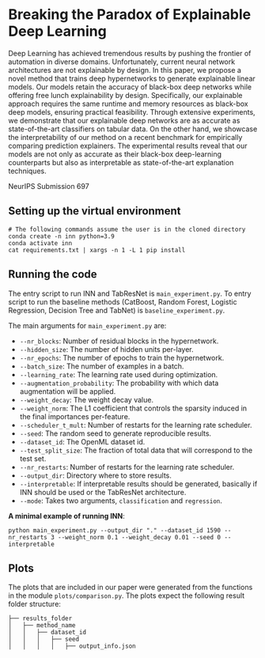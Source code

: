 # Breaking the Paradox of Explainable Deep Learning

Deep Learning has achieved tremendous results by pushing the frontier of automation in diverse domains. Unfortunately, current neural network architectures are not explainable by design. In this paper, we propose a novel method that trains deep hypernetworks to generate explainable linear models. Our models retain the accuracy of black-box deep networks while offering free lunch explainability by design. Specifically, our explainable approach requires the same runtime and memory resources as black-box deep models, ensuring practical feasibility. Through extensive experiments, we demonstrate that our explainable deep networks are as accurate as state-of-the-art classifiers on tabular data. On the other hand, we showcase the interpretability of our method on a recent benchmark for empirically comparing prediction explainers. The experimental results reveal that our models are not only as accurate as their black-box deep-learning counterparts but also as interpretable as state-of-the-art explanation techniques.

NeurIPS Submission 697

## Setting up the virtual environment

```
# The following commands assume the user is in the cloned directory
conda create -n inn python=3.9
conda activate inn
cat requirements.txt | xargs -n 1 -L 1 pip install
```

## Running the code

The entry script to run INN and TabResNet is `main_experiment.py`. 
To entry script to run the baseline methods (CatBoost, Random Forest, Logistic Regression, Decision Tree and TabNet) is `baseline_experiment.py`.

The main arguments for `main_experiment.py` are:

- `--nr_blocks`: Number of residual blocks in the hypernetwork.
- `--hidden_size`: The number of hidden units per-layer.
- `--nr_epochs`: The number of epochs to train the hypernetwork.
- `--batch_size`: The number of examples in a batch.
- `--learning_rate`: The learning rate used during optimization.
- `--augmentation_probability`: The probability with which data augmentation will be applied.
- `--weight_decay`: The weight decay value.
- `--weight_norm`: The L1 coefficient that controls the sparsity induced in the final importances per-feature.
- `--scheduler_t_mult`: Number of restarts for the learning rate scheduler.
- `--seed`: The random seed to generate reproducible results.
- `--dataset_id`: The OpenML dataset id.
- `--test_split_size`: The fraction of total data that will correspond to the test set.
- `--nr_restarts`: Number of restarts for the learning rate scheduler.
- `--output_dir`: Directory where to store results.
- `--interpretable`: If interpretable results should be generated, basically if INN should be used or the TabResNet architecture.
- `--mode`: Takes two arguments, `classification` and `regression`. 



**A minimal example of running INN**:

```
python main_experiment.py --output_dir "." --dataset_id 1590 --nr_restarts 3 --weight_norm 0.1 --weight_decay 0.01 --seed 0 --interpretable

```


## Plots

The plots that are included in our paper were generated from the functions in the module `plots/comparison.py`.
The plots expect the following result folder structure:

```
├── results_folder
│   ├── method_name
│   │   ├── dataset_id
│   │   │   ├── seed
│   │   │   │   ├── output_info.json
